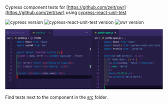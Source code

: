Cypress component tests for [https://github.com/zeit/swr](https://github.com/zeit/swr) using [cypress-react-unit-test](https://github.com/bahmutov/cypress-react-unit-test)

![cypress version](https://img.shields.io/badge/cypress-5.6.0-brightgreen) ![cypress-react-unit-test version](https://img.shields.io/badge/cypress--react--unit--test-4.17.0-brightgreen) ![swr version](https://img.shields.io/badge/swr-0.3.8-brightgreen)

![Test code](images/test-code.png)

Find tests next to the component in the [src](src) folder.
